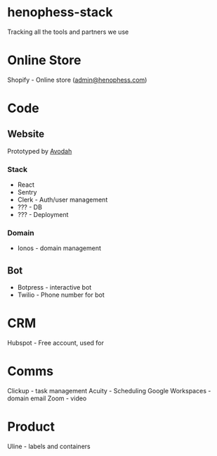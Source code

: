 # henophess-stack
Tracking all the tools and partners we use

# Online Store
Shopify - Online store (admin@henophess.com)

# Code

## Website

Prototyped by [Avodah](https://www.avodah.dev/)

### Stack
- React
- Sentry
- Clerk - Auth/user management
- ??? - DB
-  ??? - Deployment

### Domain

- Ionos - domain management

## Bot
- Botpress - interactive bot
- Twilio - Phone number for bot

# CRM

Hubspot - Free account, used for 


# Comms

Clickup - task management
Acuity - Scheduling
Google Workspaces - domain email
Zoom - video

# Product

Uline - labels and containers
